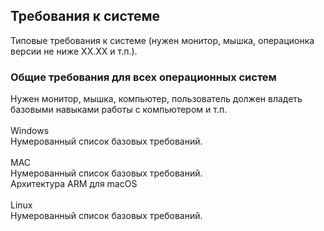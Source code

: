 ## Требования к системе
Типовые требования к системе (нужен монитор, мышка, операционка версии не ниже ХХ.ХХ и т.п.).

### Общие требования для всех операционных систем
Нужен монитор, мышка, компьютер, пользователь должен владеть базовыми навыками работы с компьютером и т.п. 
<br><br>
Windows
<br>Нумерованный список базовых требований.
<br><br>
MAC
<br>Нумерованный список базовых требований.
<br>Aрхитектура ARM для macOS
<br><br>
Linux
<br>Нумерованный список базовых требований.

